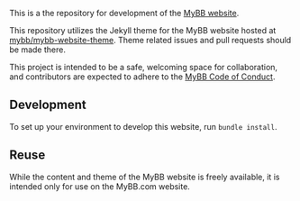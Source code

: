 This is a the repository for development of the [MyBB website](https://mybb.com).

This repository utilizes the Jekyll theme for the MyBB website hosted at [mybb/mybb-website-theme](https://github.com/mybb/mybb-website-theme). Theme related issues and pull requests should be made there.

This project is intended to be a safe, welcoming space for collaboration, and contributors are expected to adhere to the [MyBB Code of Conduct](https://mybb.com/about/conduct/).

## Development

To set up your environment to develop this website, run `bundle install`.

## Reuse

While the content and theme of the MyBB website is freely available, it is intended only for use on the MyBB.com website.
